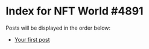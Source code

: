 # Index for NFT World #4891
Posts will be displayed in the order below:

- [Your first post](./001-first.md)

